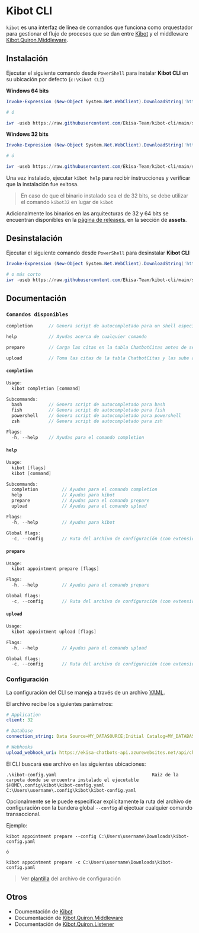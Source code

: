 # **Kibot CLI**

`kibot` es una interfaz de línea de comandos que funciona como orquestador para gestionar el flujo de procesos que se dan entre [Kibot](https://github.com/Ekisa-Team/Kibot) y el middleware [Kibot.Quiron.Middleware](https://github.com/Ekisa-Team/Kibot.Quiron.Middleware).

## **Instalación**

Ejecutar el siguiente comando desde `PowerShell` para instalar **Kibot CLI** en su ubicación por defecto (`c:\Kibot CLI`)

**Windows 64 bits**

```ps1
Invoke-Expression (New-Object System.Net.WebClient).DownloadString('https://raw.githubusercontent.com/Ekisa-Team/kibot-cli/main/script/install-amd64.ps1')

# ó

iwr -useb https://raw.githubusercontent.com/Ekisa-Team/kibot-cli/main/script/install-amd64.ps1 | iex
```

**Windows 32 bits**

```ps1
Invoke-Expression (New-Object System.Net.WebClient).DownloadString('https://raw.githubusercontent.com/Ekisa-Team/kibot-cli/main/script/install-368.ps1')

# ó

iwr -useb https://raw.githubusercontent.com/Ekisa-Team/kibot-cli/main/script/install-368.ps1 | iex
```

Una vez instalado, ejecutar `kibot help` para recibir instrucciones y verificar que la instalación fue exitosa.

> En caso de que el binario instalado sea el de 32 bits, se debe utilizar el comando `kibot32` en lugar de `kibot`

Adicionalmente los binarios en las arquitecturas de 32 y 64 bits se encuentran disponibles en la [página de releases](https://github.com/Ekisa-Team/kibot-cli/releases/latest), en la sección de **assets**.

## **Desinstalación**

Ejecutar el siguiente comando desde `PowerShell` para desinstalar **Kibot CLI**

```ps1
Invoke-Expression (New-Object System.Net.WebClient).DownloadString('https://raw.githubusercontent.com/Ekisa-Team/kibot-cli/main/script/uninstall.ps1')

# o más corto
iwr -useb https://raw.githubusercontent.com/Ekisa-Team/kibot-cli/main/script/uninstall.ps1 | iex
```

## **Documentación**

### `Comandos disponibles`

```go
completion      // Genera script de autocompletado para un shell especificado

help            // Ayudas acerca de cualquier comando

prepare         // Carga las citas en la tabla ChatbotCitas antes de ser subidas

upload          // Toma las citas de la tabla ChatbotCitas y las sube a la nube
```

#### `completion`

```go
Usage:
  kibot completion [command]

Subcommands:
  bash          // Genera script de autocompletado para bash
  fish          // Genera script de autocompletado para fish
  powershell    // Genera script de autocompletado para powershell
  zsh           // Genera script de autocompletado para zsh

Flags:
  -h, --help    // Ayudas para el comando completion
```

#### `help`

```go
Usage:
  kibot [flags]
  kibot [command]

Subcommands:
  completion         // Ayudas para el comando completion
  help               // Ayudas para kibot
  prepare            // Ayudas para el comando prepare
  upload             // Ayudas para el comando upload

Flags:
  -h, --help         // Ayudas para kibot

Global flags:
  -c, --config       // Ruta del archivo de configuración (con extensión)
```

#### `prepare`

```go
Usage:
  kibot appointment prepare [flags]

Flags:
  -h, --help         // Ayudas para el comando prepare

Global flags:
  -c, --config       // Ruta del archivo de configuración (con extensión)
```

#### `upload`

```go
Usage:
  kibot appointment upload [flags]

Flags:
  -h, --help         // Ayudas para el comando upload

Global flags:
  -c, --config       // Ruta del archivo de configuración (con extensión)
```

### **Configuración**

La configuración del CLI se maneja a través de un archivo [YAML](https://es.wikipedia.org/wiki/YAML).

El archivo recibe los siguientes parámetros:

```yaml
# Application
client: 32

# Database
connection_string: Data Source=MY_DATASOURCE;Initial Catalog=MY_DATABASE;Integrated Security=True

# Webhooks
upload_webhook_uri: https://ekisa-chatbots-api.azurewebsites.net/api/chatbotcita/create
```

El CLI buscará ese archivo en las siguientes ubicaciones:

```shell
.\kibot-config.yaml                                    Raiz de la carpeta donde se encuentra instalado el ejecutable
$HOME\.config\kibot\kibot-config.yaml                  C:\Users\username\.config\kibot\kibot-config.yaml
```

Opcionalmente se le puede especificar explícitamente la ruta del archivo de configuración con la bandera global `--config` al ejectuar cualquier comando transaccional.

Ejemplo:

```
kibot appointment prepare --config C:\Users\username\Downloads\kibot-config.yaml

ó

kibot appointment prepare -c C:\Users\username\Downloads\kibot-config.yaml
```

> Ver [plantilla](https://github.com/Ekisa-Team/kibot-cli/blob/main/config.yaml) del archivo de configuración

## **Otros**

- Doumentación de [Kibot](https://github.com/Ekisa-Team/Kibot)
- Documentación de [Kibot.Quiron.Middleware](https://github.com/Ekisa-Team/Kibot.Quiron.Middleware)
- Documentación de [Kibot.Quiron.Listener](https://github.com/Ekisa-Team/Kibot.Quiron.Listener)
